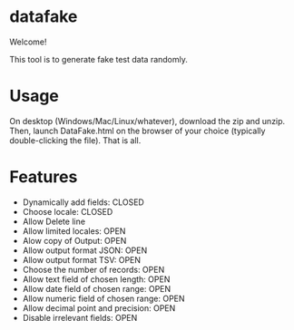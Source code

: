 # datafake

Welcome!

This tool is to generate fake test data randomly.


# Usage

On desktop (Windows/Mac/Linux/whatever), download the zip and unzip.  Then, launch DataFake.html on the browser of your choice (typically double-clicking the file).  That is all.

# Features
- Dynamically add fields: CLOSED
- Choose locale: CLOSED
- Allow Delete line
- Allow limited locales: OPEN
- Alow copy of Output: OPEN
- Allow output format JSON: OPEN
- Allow output format TSV: OPEN
- Choose the number of records: OPEN
- Allow text field of chosen length: OPEN
- Allow date field of chosen range: OPEN
- Allow numeric field of chosen range: OPEN
- Allow decimal point and precision: OPEN
- Disable irrelevant fields: OPEN